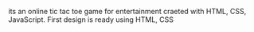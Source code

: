 its an online tic tac toe game for entertainment craeted with HTML, CSS, JavaScript.
First design is ready using HTML, CSS
